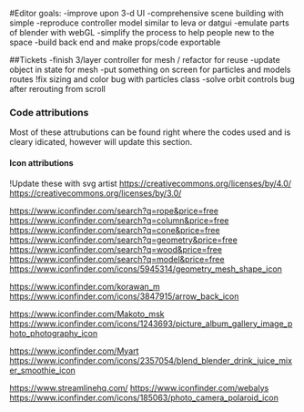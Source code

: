 #Editor
goals: 
  -improve upon 3-d UI
  -comprehensive scene building with simple
  -reproduce controller model similar to leva or datgui
  -emulate parts of blender with webGL
  -simplify the process to help people new to the space
  -build back end and make props/code exportable

##Tickets
  -finish 3/layer controller for mesh / refactor for reuse
  -update object in state for mesh
  -put something on screen for particles and models routes
    !fix sizing and color bug with particles class
  -solve orbit controls bug after rerouting from scroll


### Code attributions
  Most of these attrubutions can be found right where the codes used and is cleary idicated, 
  however will update this section.


#### Icon attributions
  !Update these with svg artist
https://creativecommons.org/licenses/by/4.0/
https://creativecommons.org/licenses/by/3.0/

https://www.iconfinder.com/search?q=rope&price=free
https://www.iconfinder.com/search?q=column&price=free
https://www.iconfinder.com/search?q=cone&price=free
https://www.iconfinder.com/search?q=geometry&price=free
https://www.iconfinder.com/search?q=wood&price=free
https://www.iconfinder.com/search?q=model&price=free
https://www.iconfinder.com/icons/5945314/geometry_mesh_shape_icon

https://www.iconfinder.com/korawan_m
https://www.iconfinder.com/icons/3847915/arrow_back_icon

https://www.iconfinder.com/Makoto_msk
https://www.iconfinder.com/icons/1243693/picture_album_gallery_image_photo_photography_icon

https://www.iconfinder.com/Myart
https://www.iconfinder.com/icons/2357054/blend_blender_drink_juice_mixer_smoothie_icon

https://www.streamlinehq.com/
https://www.iconfinder.com/webalys
https://www.iconfinder.com/icons/185063/photo_camera_polaroid_icon
